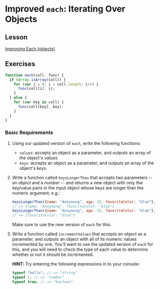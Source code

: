 # Improved `each`: Iterating Over Objects

## Lesson

[Improving Each (objects)](https://docs.google.com/presentation/d/1IfC_KHc2kZNUeHcTMJPhfGGs6kgI4vMOA53EVwDPEFY/embed?start=false&loop=false&delayms=3000)

## Exercises

```js
function each(coll, func) {
  if (Array.isArray(coll)) {
    for (var i = 0; i < coll.length; i++) {
      func(coll[i], i);
    }
  } else {
    for (var key in coll) {
      func(coll[key], key);
    }
  }
}
```

### Basic Requirements

1. Using our updated version of `each`, write the following functions:

   + `values`: accepts an object as a parameter, and outputs an array of the
     object's *values*.
   + `keys`: accepts an object as a parameter, and outputs an array of the
     object's *keys*.

2. Write a function called `keysLongerThan` that accepts two parameters -- an
   *object* and a *number* -- and returns a new object with only the key/value
   pairs in the input object whose keys are longer than the numeric argument,
   *e.g.*:

   ```js
   keysLongerThan({name: "Annyeong", age: 25, favoriteColor: "blue"}, 3);
   // => {name: "Annyeong", favoriteColor: "blue"}
   keysLongerThan({name: "Annyeong", age: 25, favoriteColor: "blue"}, 4);
   // => {favoriteColor: "blue"}
   ```

   Make sure to use the new version of `each` for this.

3. Write a function called `incrementValues` that accepts an object as a
   parameter, and outputs an object with all of its numeric values incremented
   by one. You'll want to use the updated version of `each` for this, and you
   will need to check the type of each value to determine whether or not it
   should be incremented.

   **HINT:** Try entering the following expressions in to your console:

   ```js
   typeof "hello"; // => "string"
   typeof 1; // => "number"
   typeof true; // => "boolean"
   ```